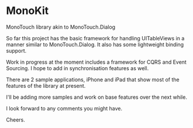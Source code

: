 MonoKit
=======

MonoTouch library akin to MonoTouch.Dialog

So far this project has the basic framework for handling UITableViews in a manner similar to MonoTouch.Dialog.
It also has some lightweight binding support.

Work in progress at the moment includes a framework for CQRS and Event Sourcing.  I hope
to add in synchronisation features as well.

There are 2 sample applications, iPhone and iPad that show most of the features of the library at present.  

I'll be adding more samples and work on base features over the next while.  

I look forward to any comments you might have.

Cheers.
